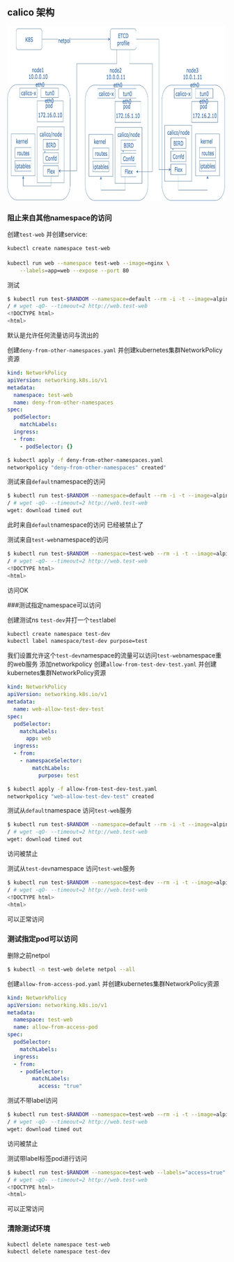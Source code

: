 ## calico 架构

<img src="./calico.jpg" width="500" height="400">






### 阻止来自其他namespace的访问

创建`test-web` 并创建service:

```sh
kubectl create namespace test-web

kubectl run web --namespace test-web --image=nginx \
    --labels=app=web --expose --port 80
```

测试

```sh
$ kubectl run test-$RANDOM --namespace=default --rm -i -t --image=alpine -- sh
/ # wget -qO- --timeout=2 http://web.test-web
<!DOCTYPE html>
<html>
```

默认是允许任何流量访问与流出的


创建`deny-from-other-namespaces.yaml` 并创建kubernetes集群NetworkPolicy资源

```yaml
kind: NetworkPolicy
apiVersion: networking.k8s.io/v1
metadata:
  namespace: test-web
  name: deny-from-other-namespaces
spec:
  podSelector:
    matchLabels:
  ingress:
  - from:
    - podSelector: {}
```

```sh
$ kubectl apply -f deny-from-other-namespaces.yaml
networkpolicy "deny-from-other-namespaces" created"
```




测试来自`default`namespace的访问

```sh
$ kubectl run test-$RANDOM --namespace=default --rm -i -t --image=alpine -- sh
/ # wget -qO- --timeout=2 http://web.test-web
wget: download timed out
```

此时来自`default`namespace的访问 已经被禁止了


测试来自`test-web`namespace的访问

```sh
$ kubectl run test-$RANDOM --namespace=test-web --rm -i -t --image=alpine -- sh
/ # wget -qO- --timeout=2 http://web.test-web
<!DOCTYPE html>
<html>
```

访问OK



###测试指定namespace可以访问

创建测试ns `test-dev`并打一个`test`label
```sh
kubectl create namespace test-dev
kubectl label namespace/test-dev purpose=test
```

我们设置允许这个`test-dev`namespace的流量可以访问`test-web`namespace重的web服务
添加networkpolicy
创建`allow-from-test-dev-test.yaml` 并创建kubernetes集群NetworkPolicy资源

```yaml
kind: NetworkPolicy
apiVersion: networking.k8s.io/v1
metadata:
  name: web-allow-test-dev-test
spec:
  podSelector:
    matchLabels:
      app: web
  ingress:
  - from:
    - namespaceSelector:
        matchLabels:
          purpose: test
```
```sh
$ kubectl apply -f allow-from-test-dev-test.yaml
networkpolicy "web-allow-test-dev-test" created
```


测试从`default`namespace 访问`test-web`服务



```sh
$ kubectl run test-$RANDOM --namespace=default --rm -i -t --image=alpine -- sh
/ # wget -qO- --timeout=2 http://web.test-web
wget: download timed out
```
访问被禁止


测试从`test-dev`namespace 访问`test-web`服务
```sh
$ kubectl run test-$RANDOM --namespace=test-dev --rm -i -t --image=alpine -- sh
/ # wget -qO- --timeout=2 http://web.test-web
<!DOCTYPE html>
<html>
```

可以正常访问






### 测试指定pod可以访问

删除之前netpol
```sh
$ kubectl -n test-web delete netpol --all

```


创建`allow-from-access-pod.yaml` 并创建kubernetes集群NetworkPolicy资源

```yaml
kind: NetworkPolicy
apiVersion: networking.k8s.io/v1
metadata:
  namespace: test-web
  name: allow-from-access-pod
spec:
  podSelector:
    matchLabels:
  ingress:
  - from:
    - podSelector:
        matchLabels:
          access: "true"
```

测试不带label访问


```sh
$ kubectl run test-$RANDOM --namespace=test-web --rm -i -t --image=alpine -- sh
/ # wget -qO- --timeout=2 http://web.test-web
wget: download timed out
```
访问被禁止


测试带label标签pod进行访问
```sh
$ kubectl run test-$RANDOM --namespace=test-web --labels="access=true" --rm -i -t --image=alpine -- sh
/ # wget -qO- --timeout=2 http://web.test-web
<!DOCTYPE html>
<html>
```

可以正常访问



### 清除测试环境
    kubectl delete namespace test-web
    kubectl delete namespace test-dev
